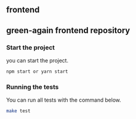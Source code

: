 ## frontend
green-again frontend repository
---

### Start the project
you can start the project.
```bash
npm start or yarn start
```

### Running the tests
You can run all tests with the command below.
```bash
make test
```
